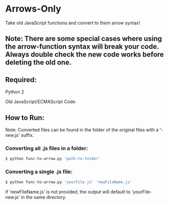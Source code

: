 # Arrows-Only
Take old JavaScript functions and convert to them arrow syntax!

## Note: There are some special cases where using the arrow-function syntax will break your code. Always double check the new code works before deleting the old one.

## Required:
Python 2

Old JavaScript/ECMAScript Code

## How to Run:
Note: Converted files can be found in the folder of the original files with a '-new.js' suffix.
### Converting all .js files in a folder:
```bash
$ python func-to-arrow.py 'path-to-folder'
```

### Converting a single .js file:
```bash
$ python func-to-arrow.py 'yourFile.js' 'newFileName.js'
```
if 'newFileName.js' is not provided, the output will default to 'yourFile-new.js' in the same directory.
